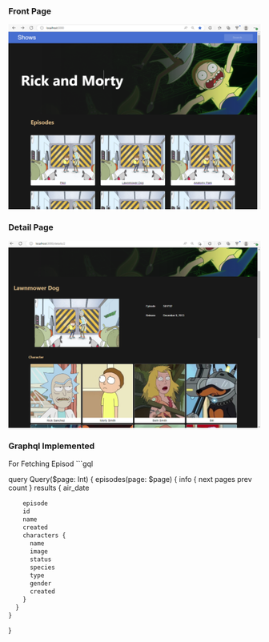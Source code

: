 <h3>Front Page</h3>
<img src="/public/fr.png" alt="firstpage">
<h3>Detail Page</h3>
<img src="/public/de.png" alt="firstpage">
<h3>
Graphql Implemented
</h3>
For Fetching Episod
```gql

query Query($page: Int) {
episodes(page: $page) {
info {
next
pages
prev
count
}
results {
air_date

        episode
        id
        name
        created
        characters {
          name
          image
          status
          species
          type
          gender
          created
        }
      }
    }

}

```

```
